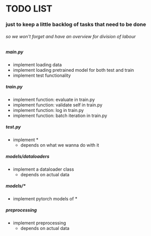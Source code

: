 # TODO LIST

### just to keep a little backlog of tasks that need to be done 
###### so we won't forget and have an overview for division of labour



##### main.py
- implement loading data
- implement loading pretrained model for both test and train
- implement test functionality

##### train.py
- implement function: evaluate in train.py
- implement function: validate self in train.py
- implement function: log in train.py
- implement function: batch iteration in train.py

##### test.py
- implement *
    - depends on what we wanna do with it

##### models/dataloaders 
- implement a dataloader class
    - depends on actual data

##### models/*
- implement pytorch models of *

##### preprocessing
- implement preprocessing
    - depends on actual data

